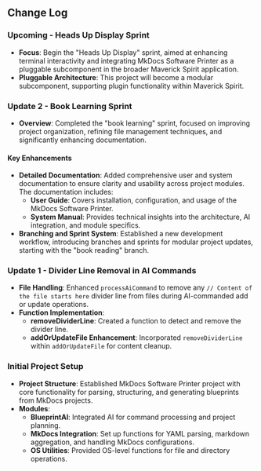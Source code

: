## Change Log

### Upcoming - Heads Up Display Sprint
- **Focus**: Begin the "Heads Up Display" sprint, aimed at enhancing terminal interactivity and integrating MkDocs Software Printer as a pluggable subcomponent in the broader Maverick Spirit application.
- **Pluggable Architecture**: This project will become a modular subcomponent, supporting plugin functionality within Maverick Spirit.

### Update 2 - Book Learning Sprint
- **Overview**: Completed the "book learning" sprint, focused on improving project organization, refining file management techniques, and significantly enhancing documentation.
  
#### Key Enhancements
- **Detailed Documentation**: Added comprehensive user and system documentation to ensure clarity and usability across project modules. The documentation includes:
  - **User Guide**: Covers installation, configuration, and usage of the MkDocs Software Printer.
  - **System Manual**: Provides technical insights into the architecture, AI integration, and module specifics.
- **Branching and Sprint System**: Established a new development workflow, introducing branches and sprints for modular project updates, starting with the "book reading" branch.
  
### Update 1 - Divider Line Removal in AI Commands
- **File Handling**: Enhanced `processAiCommand` to remove any `// Content of the file starts here` divider line from files during AI-commanded add or update operations.
- **Function Implementation**:
  - **removeDividerLine**: Created a function to detect and remove the divider line.
  - **addOrUpdateFile Enhancement**: Incorporated `removeDividerLine` within `addOrUpdateFile` for content cleanup.

### Initial Project Setup
- **Project Structure**: Established MkDocs Software Printer project with core functionality for parsing, structuring, and generating blueprints from MkDocs projects.
- **Modules**:
  - **BlueprintAI**: Integrated AI for command processing and project planning.
  - **MkDocs Integration**: Set up functions for YAML parsing, markdown aggregation, and handling MkDocs configurations.
  - **OS Utilities**: Provided OS-level functions for file and directory operations.
